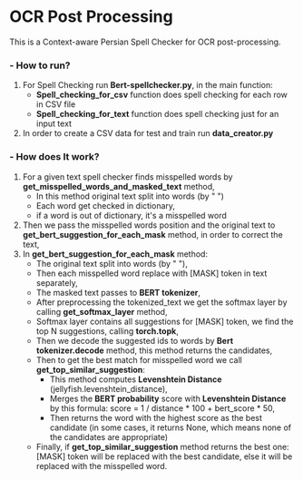 # OCR Post Processing
This is a Context-aware Persian Spell Checker for OCR post-processing.


### - How to run?
1. For Spell Checking run **Bert-spellchecker.py**, in the main function:
   * **Spell_checking_for_csv** function does spell checking for each row in CSV file
   * **Spell_checking_for_text** function does spell checking just for an input text
2. In order to create a CSV data for test and train run **data_creator.py**

### - How does It work?
1. For a given text spell checker finds misspelled words by **get_misspelled_words_and_masked_text** method,
   * In this method original text split into words (by " ")
   * Each word get checked in dictionary,
   * if a word is  out of dictionary, it's a misspelled word 
2. Then we pass the misspelled words position and the original text to **get_bert_suggestion_for_each_mask** method, in order to correct the text,
3. In **get_bert_suggestion_for_each_mask** method:
   * The original text split into words (by " "),  
   * Then each misspelled word replace with [MASK] token in text separately,
   * The masked text passes to **BERT tokenizer**,
   * After preprocessing the tokenized_text we get the softmax layer by calling **get_softmax_layer** method, 
   * Softmax layer contains all suggestions for [MASK] token, we find the top N suggestions, calling **torch.topk**,
   * Then we decode the suggested ids to words by **Bert tokenizer.decode** method, this method returns the candidates, 
   * Then to get the best match for misspelled word we call **get_top_similar_suggestion**:
     * This method computes **Levenshtein Distance** (jellyfish.levenshtein_distance),
     * Merges the **BERT probability** score with **Levenshtein Distance** by this formula: score = 1 / distance * 100 + bert_score * 50,
     * Then returns the word with the highest score as the best candidate (in some cases, it returns None, which means none of the candidates are appropriate)
   * Finally, if **get_top_similar_suggestion** method returns the best one: [MASK] token will be replaced with the best candidate, else it will be replaced with the misspelled word. 

